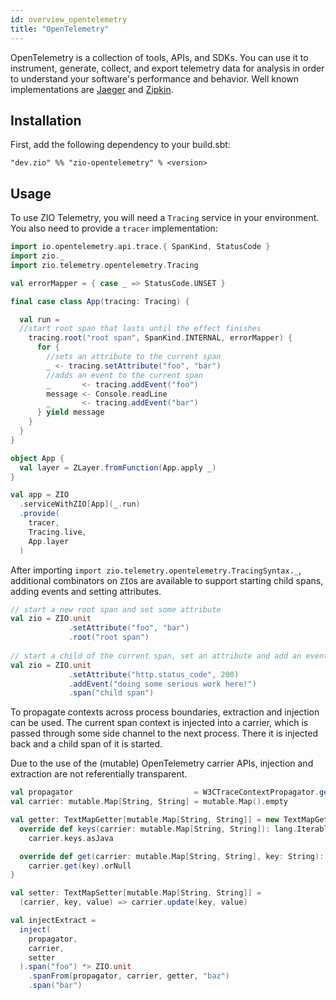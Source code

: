 ```yaml
---
id: overview_opentelemetry
title: "OpenTelemetry"
---
```


OpenTelemetry is a collection of tools, APIs, and SDKs. You can use it to instrument, generate, collect, and export telemetry data for analysis in order to understand your software's performance and behavior. Well known implementations are [Jaeger](https://www.jaegertracing.io)
and [Zipkin](https://www.zipkin.io).

## Installation

First, add the following dependency to your build.sbt:
```
"dev.zio" %% "zio-opentelemetry" % <version>
```

## Usage

To use ZIO Telemetry, you will need a `Tracing` service in your environment. You also need to provide a `tracer` implementation:

```scala
import io.opentelemetry.api.trace.{ SpanKind, StatusCode }
import zio._
import zio.telemetry.opentelemetry.Tracing

val errorMapper = { case _ => StatusCode.UNSET }

final case class App(tracing: Tracing) {

  val run =
  //start root span that lasts until the effect finishes
    tracing.root("root span", SpanKind.INTERNAL, errorMapper) {
      for {
        //sets an attribute to the current span
        _ <- tracing.setAttribute("foo", "bar")
        //adds an event to the current span
        _       <- tracing.addEvent("foo")
        message <- Console.readLine
        _       <- tracing.addEvent("bar")
      } yield message
    }
  }
}

object App {
  val layer = ZLayer.fromFunction(App.apply _)
}

val app = ZIO
  .serviceWithZIO[App](_.run)
  .provide(
    tracer,
    Tracing.live,
    App.layer
  )
```

After importing `import zio.telemetry.opentelemetry.TracingSyntax._`, additional combinators
on `ZIO`s are available to support starting child spans, adding events and setting attributes.

```scala
// start a new root span and set some attribute
val zio = ZIO.unit
             .setAttribute("foo", "bar")
             .root("root span")
          
// start a child of the current span, set an attribute and add an event
val zio = ZIO.unit
             .setAttribute("http.status_code", 200)
             .addEvent("doing some serious work here!")
             .span("child span")
```

To propagate contexts across process boundaries, extraction and injection can be
used. The current span context is injected into a carrier, which is passed
through some side channel to the next process. There it is injected back and a
child span of it is started.

Due to the use of the (mutable) OpenTelemetry carrier APIs, injection and extraction
are not referentially transparent.

```scala
val propagator                           = W3CTraceContextPropagator.getInstance()
val carrier: mutable.Map[String, String] = mutable.Map().empty

val getter: TextMapGetter[mutable.Map[String, String]] = new TextMapGetter[mutable.Map[String, String]] {
  override def keys(carrier: mutable.Map[String, String]): lang.Iterable[String] =
    carrier.keys.asJava

  override def get(carrier: mutable.Map[String, String], key: String): String =
    carrier.get(key).orNull
}

val setter: TextMapSetter[mutable.Map[String, String]] =
  (carrier, key, value) => carrier.update(key, value)

val injectExtract =
  inject(
    propagator,
    carrier,
    setter
  ).span("foo") *> ZIO.unit
    .spanFrom(propagator, carrier, getter, "baz")
    .span("bar")
```